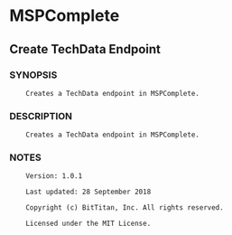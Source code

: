 # MSPComplete
## Create TechData Endpoint
### SYNOPSIS
```
    Creates a TechData endpoint in MSPComplete.
```
### DESCRIPTION
```
    Creates a TechData endpoint in MSPComplete.
```
### NOTES
```
    Version: 1.0.1
    Last updated: 28 September 2018
    Copyright (c) BitTitan, Inc. All rights reserved.
    Licensed under the MIT License.
```

